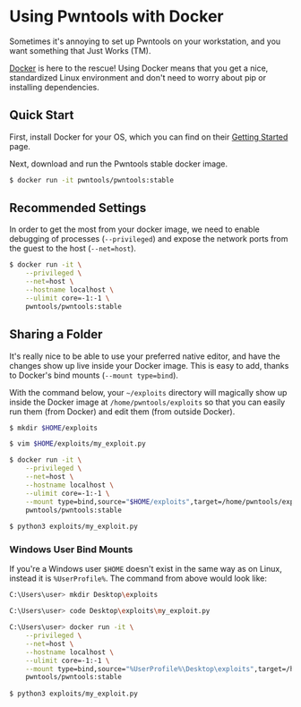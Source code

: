 # Using Pwntools with Docker

Sometimes it's annoying to set up Pwntools on your workstation, and you want something that Just Works (TM).

[Docker](https://www.docker.com/) is here to the rescue! Using Docker means that you get a nice, standardized Linux environment and don't need to worry about pip or installing dependencies.

## Quick Start

First, install Docker for your OS, which you can find on their [Getting Started](https://www.docker.com/get-started) page.

Next, download and run the Pwntools stable docker image.

```sh
$ docker run -it pwntools/pwntools:stable
```

## Recommended Settings

In order to get the most from your docker image, we need to enable debugging of processes (`--privileged`) and expose the network ports from the guest to the host (`--net=host`).

```sh
$ docker run -it \
    --privileged \
    --net=host \
    --hostname localhost \
    --ulimit core=-1:-1 \
    pwntools/pwntools:stable
```

## Sharing a Folder

It's really nice to be able to use your preferred native editor, and have the changes show up live inside your Docker image.  This is easy to add, thanks to Docker's bind mounts (`--mount type=bind`).  

With the command below, your `~/exploits` directory will magically show up inside the Docker image at `/home/pwntools/exploits` so that you can easily run them (from Docker) and edit them (from outside Docker).

```sh
$ mkdir $HOME/exploits

$ vim $HOME/exploits/my_exploit.py

$ docker run -it \
    --privileged \
    --net=host \
    --hostname localhost \
    --ulimit core=-1:-1 \
    --mount type=bind,source="$HOME/exploits",target=/home/pwntools/exploits \
    pwntools/pwntools:stable
    
$ python3 exploits/my_exploit.py
```

### Windows User Bind Mounts

If you're a Windows user `$HOME` doesn't exist in the same way as on Linux, instead it is `%UserProfile%`.  The command from above would look like:

```sh
C:\Users\user> mkdir Desktop\exploits

C:\Users\user> code Desktop\exploits\my_exploit.py

C:\Users\user> docker run -it \
    --privileged \
    --net=host \
    --hostname localhost \
    --ulimit core=-1:-1 \
    --mount type=bind,source="%UserProfile%\Desktop\exploits",target=/home/pwntools/exploits \
    pwntools/pwntools:stable
    
$ python3 exploits/my_exploit.py

```





